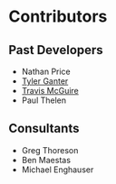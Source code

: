 # Contributors

## Past Developers

- Nathan Price
- [Tyler Ganter](https://github.com/tylerganter)
- [Travis McGuire](https://github.com/traviemcg)
- Paul Thelen

## Consultants

- Greg Thoreson
- Ben Maestas
- Michael Enghauser
